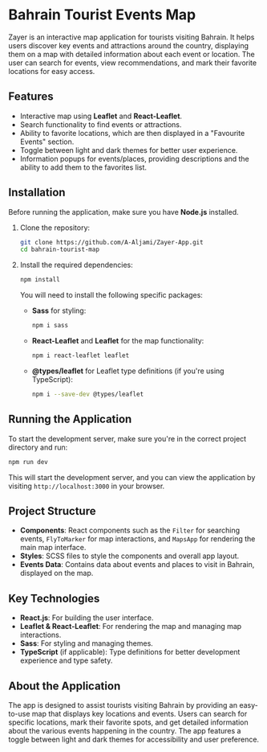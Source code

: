 
# Bahrain Tourist Events Map

Zayer is an interactive map application for tourists visiting Bahrain. It helps users discover key events and attractions around the country, displaying them on a map with detailed information about each event or location. The user can search for events, view recommendations, and mark their favorite locations for easy access.

## Features
- Interactive map using **Leaflet** and **React-Leaflet**.
- Search functionality to find events or attractions.
- Ability to favorite locations, which are then displayed in a "Favourite Events" section.
- Toggle between light and dark themes for better user experience.
- Information popups for events/places, providing descriptions and the ability to add them to the favorites list.

## Installation

Before running the application, make sure you have **Node.js** installed.

1. Clone the repository:
    ```bash
    git clone https://github.com/A-Aljami/Zayer-App.git
    cd bahrain-tourist-map
    ```

2. Install the required dependencies:
    ```bash
    npm install
    ```

    You will need to install the following specific packages:

    - **Sass** for styling:
        ```bash
        npm i sass
        ```

    - **React-Leaflet** and **Leaflet** for the map functionality:
        ```bash
        npm i react-leaflet leaflet
        ```

    - **@types/leaflet** for Leaflet type definitions (if you're using TypeScript):
        ```bash
        npm i --save-dev @types/leaflet
        ```

## Running the Application

To start the development server, make sure you're in the correct project directory and run:

```bash
npm run dev
```

This will start the development server, and you can view the application by visiting `http://localhost:3000` in your browser.

## Project Structure

- **Components**: React components such as the `Filter` for searching events, `FlyToMarker` for map interactions, and `MapsApp` for rendering the main map interface.
- **Styles**: SCSS files to style the components and overall app layout.
- **Events Data**: Contains data about events and places to visit in Bahrain, displayed on the map.

## Key Technologies

- **React.js**: For building the user interface.
- **Leaflet & React-Leaflet**: For rendering the map and managing map interactions.
- **Sass**: For styling and managing themes.
- **TypeScript** (if applicable): Type definitions for better development experience and type safety.

## About the Application

The app is designed to assist tourists visiting Bahrain by providing an easy-to-use map that displays key locations and events. Users can search for specific locations, mark their favorite spots, and get detailed information about the various events happening in the country. The app features a toggle between light and dark themes for accessibility and user preference.
